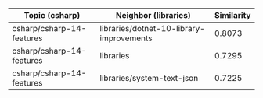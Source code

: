 | Topic (csharp) | Neighbor (libraries) | Similarity |
|-------------|-------------------|------------|
| csharp/csharp-14-features | libraries/dotnet-10-library-improvements | 0.8073 |
| csharp/csharp-14-features | libraries | 0.7295 |
| csharp/csharp-14-features | libraries/system-text-json | 0.7225 |
